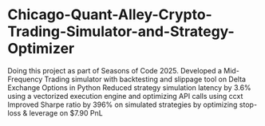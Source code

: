 # Chicago-Quant-Alley-Crypto-Trading-Simulator-and-Strategy-Optimizer
Doing this project as part of Seasons of Code 2025.  Developed a Mid-Frequency Trading simulator with backtesting and slippage tool on Delta Exchange Options in Python   Reduced strategy simulation latency by 3.6% using a vectorized execution engine and optimizing API calls using ccxt  Improved Sharpe ratio by 396% on simulated strategies by optimizing stop-loss & leverage on $7.90 PnL
